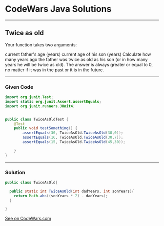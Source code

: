 # CodeWars Java Solutions

---

## Twice as old

Your function takes two arguments:

current father's age (years)
current age of his son (years)
Сalculate how many years ago the father was twice as old as his son (or in how many years he will be twice as old). The answer is always greater or equal to 0, no matter if it was in the past or it is in the future.




---

### Given Code

```Java
import org.junit.Test;
import static org.junit.Assert.assertEquals;
import org.junit.runners.JUnit4;


public class TwiceAsOldTest {
    @Test
    public void testSomething() {
        assertEquals(30, TwiceAsOld.TwiceAsOld(30,0));
        assertEquals(16, TwiceAsOld.TwiceAsOld(30,7));
        assertEquals(15, TwiceAsOld.TwiceAsOld(45,30));

    }
}
```

---

### Solution

``` Java
public class TwiceAsOld{

  public static int TwiceAsOld(int dadYears, int sonYears){
    return Math.abs((sonYears * 2) - dadYears);
  }

}
```


[See on CodeWars.com](https://www.codewars.com/kata/5b853229cfde412a470000d0/train/java)